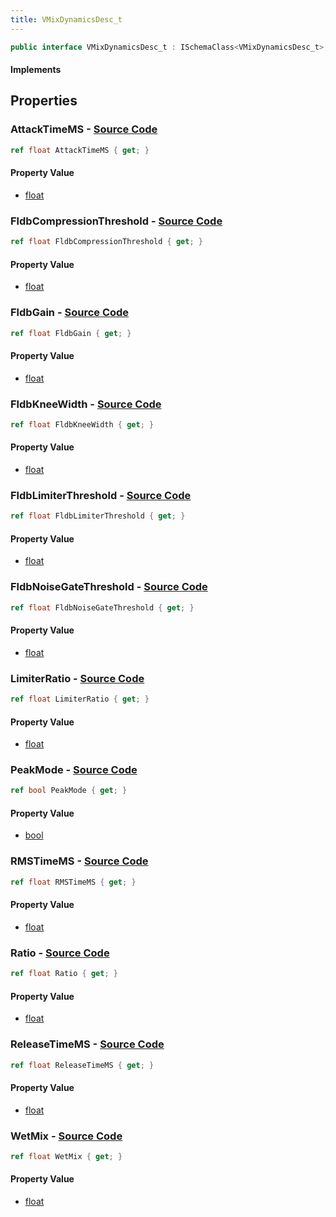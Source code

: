 ```yaml
---
title: VMixDynamicsDesc_t
---
```


```csharp
public interface VMixDynamicsDesc_t : ISchemaClass<VMixDynamicsDesc_t>, ISchemaField, ISchemaClass, INativeHandle
```

#### Implements

## Properties

### **AttackTimeMS** - [Source Code](https://github.com/swiftly-solution/swiftlys2/blob/main/managed/src/SwiftlyS2.Generated/Schemas/Interfaces/VMixDynamicsDesc_t.cs#L30)

```csharp
ref float AttackTimeMS { get; }
```

#### Property Value

- [float](https://learn.microsoft.com/dotnet/api/system.single)

### **FldbCompressionThreshold** - [Source Code](https://github.com/swiftly-solution/swiftlys2/blob/main/managed/src/SwiftlyS2.Generated/Schemas/Interfaces/VMixDynamicsDesc_t.cs#L20)

```csharp
ref float FldbCompressionThreshold { get; }
```

#### Property Value

- [float](https://learn.microsoft.com/dotnet/api/system.single)

### **FldbGain** - [Source Code](https://github.com/swiftly-solution/swiftlys2/blob/main/managed/src/SwiftlyS2.Generated/Schemas/Interfaces/VMixDynamicsDesc_t.cs#L16)

```csharp
ref float FldbGain { get; }
```

#### Property Value

- [float](https://learn.microsoft.com/dotnet/api/system.single)

### **FldbKneeWidth** - [Source Code](https://github.com/swiftly-solution/swiftlys2/blob/main/managed/src/SwiftlyS2.Generated/Schemas/Interfaces/VMixDynamicsDesc_t.cs#L24)

```csharp
ref float FldbKneeWidth { get; }
```

#### Property Value

- [float](https://learn.microsoft.com/dotnet/api/system.single)

### **FldbLimiterThreshold** - [Source Code](https://github.com/swiftly-solution/swiftlys2/blob/main/managed/src/SwiftlyS2.Generated/Schemas/Interfaces/VMixDynamicsDesc_t.cs#L22)

```csharp
ref float FldbLimiterThreshold { get; }
```

#### Property Value

- [float](https://learn.microsoft.com/dotnet/api/system.single)

### **FldbNoiseGateThreshold** - [Source Code](https://github.com/swiftly-solution/swiftlys2/blob/main/managed/src/SwiftlyS2.Generated/Schemas/Interfaces/VMixDynamicsDesc_t.cs#L18)

```csharp
ref float FldbNoiseGateThreshold { get; }
```

#### Property Value

- [float](https://learn.microsoft.com/dotnet/api/system.single)

### **LimiterRatio** - [Source Code](https://github.com/swiftly-solution/swiftlys2/blob/main/managed/src/SwiftlyS2.Generated/Schemas/Interfaces/VMixDynamicsDesc_t.cs#L28)

```csharp
ref float LimiterRatio { get; }
```

#### Property Value

- [float](https://learn.microsoft.com/dotnet/api/system.single)

### **PeakMode** - [Source Code](https://github.com/swiftly-solution/swiftlys2/blob/main/managed/src/SwiftlyS2.Generated/Schemas/Interfaces/VMixDynamicsDesc_t.cs#L38)

```csharp
ref bool PeakMode { get; }
```

#### Property Value

- [bool](https://learn.microsoft.com/dotnet/api/system.boolean)

### **RMSTimeMS** - [Source Code](https://github.com/swiftly-solution/swiftlys2/blob/main/managed/src/SwiftlyS2.Generated/Schemas/Interfaces/VMixDynamicsDesc_t.cs#L34)

```csharp
ref float RMSTimeMS { get; }
```

#### Property Value

- [float](https://learn.microsoft.com/dotnet/api/system.single)

### **Ratio** - [Source Code](https://github.com/swiftly-solution/swiftlys2/blob/main/managed/src/SwiftlyS2.Generated/Schemas/Interfaces/VMixDynamicsDesc_t.cs#L26)

```csharp
ref float Ratio { get; }
```

#### Property Value

- [float](https://learn.microsoft.com/dotnet/api/system.single)

### **ReleaseTimeMS** - [Source Code](https://github.com/swiftly-solution/swiftlys2/blob/main/managed/src/SwiftlyS2.Generated/Schemas/Interfaces/VMixDynamicsDesc_t.cs#L32)

```csharp
ref float ReleaseTimeMS { get; }
```

#### Property Value

- [float](https://learn.microsoft.com/dotnet/api/system.single)

### **WetMix** - [Source Code](https://github.com/swiftly-solution/swiftlys2/blob/main/managed/src/SwiftlyS2.Generated/Schemas/Interfaces/VMixDynamicsDesc_t.cs#L36)

```csharp
ref float WetMix { get; }
```

#### Property Value

- [float](https://learn.microsoft.com/dotnet/api/system.single)

